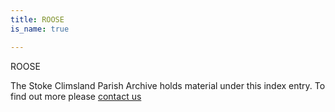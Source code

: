 ```yaml
---
title: ROOSE
is_name: true

---
```


ROOSE


The Stoke Climsland Parish Archive holds material under this index entry. To find out more please [contact us](/contact/)
